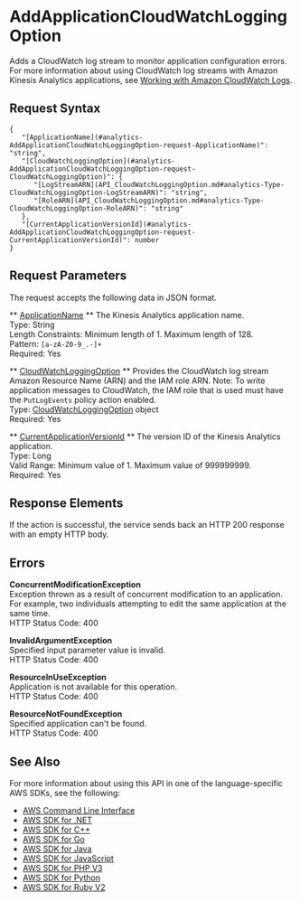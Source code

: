 # AddApplicationCloudWatchLoggingOption<a name="API_AddApplicationCloudWatchLoggingOption"></a>

Adds a CloudWatch log stream to monitor application configuration errors\. For more information about using CloudWatch log streams with Amazon Kinesis Analytics applications, see [Working with Amazon CloudWatch Logs](http://docs.aws.amazon.com/kinesisanalytics/latest/dev/cloudwatch-logs.html)\.

## Request Syntax<a name="API_AddApplicationCloudWatchLoggingOption_RequestSyntax"></a>

```
{
   "[ApplicationName](#analytics-AddApplicationCloudWatchLoggingOption-request-ApplicationName)": "string",
   "[CloudWatchLoggingOption](#analytics-AddApplicationCloudWatchLoggingOption-request-CloudWatchLoggingOption)": { 
      "[LogStreamARN](API_CloudWatchLoggingOption.md#analytics-Type-CloudWatchLoggingOption-LogStreamARN)": "string",
      "[RoleARN](API_CloudWatchLoggingOption.md#analytics-Type-CloudWatchLoggingOption-RoleARN)": "string"
   },
   "[CurrentApplicationVersionId](#analytics-AddApplicationCloudWatchLoggingOption-request-CurrentApplicationVersionId)": number
}
```

## Request Parameters<a name="API_AddApplicationCloudWatchLoggingOption_RequestParameters"></a>

The request accepts the following data in JSON format\.

 ** [ApplicationName](#API_AddApplicationCloudWatchLoggingOption_RequestSyntax) **   <a name="analytics-AddApplicationCloudWatchLoggingOption-request-ApplicationName"></a>
The Kinesis Analytics application name\.  
Type: String  
Length Constraints: Minimum length of 1\. Maximum length of 128\.  
Pattern: `[a-zA-Z0-9_.-]+`   
Required: Yes

 ** [CloudWatchLoggingOption](#API_AddApplicationCloudWatchLoggingOption_RequestSyntax) **   <a name="analytics-AddApplicationCloudWatchLoggingOption-request-CloudWatchLoggingOption"></a>
Provides the CloudWatch log stream Amazon Resource Name \(ARN\) and the IAM role ARN\. Note: To write application messages to CloudWatch, the IAM role that is used must have the `PutLogEvents` policy action enabled\.  
Type: [CloudWatchLoggingOption](API_CloudWatchLoggingOption.md) object  
Required: Yes

 ** [CurrentApplicationVersionId](#API_AddApplicationCloudWatchLoggingOption_RequestSyntax) **   <a name="analytics-AddApplicationCloudWatchLoggingOption-request-CurrentApplicationVersionId"></a>
The version ID of the Kinesis Analytics application\.  
Type: Long  
Valid Range: Minimum value of 1\. Maximum value of 999999999\.  
Required: Yes

## Response Elements<a name="API_AddApplicationCloudWatchLoggingOption_ResponseElements"></a>

If the action is successful, the service sends back an HTTP 200 response with an empty HTTP body\.

## Errors<a name="API_AddApplicationCloudWatchLoggingOption_Errors"></a>

 **ConcurrentModificationException**   
Exception thrown as a result of concurrent modification to an application\. For example, two individuals attempting to edit the same application at the same time\.  
HTTP Status Code: 400

 **InvalidArgumentException**   
Specified input parameter value is invalid\.  
HTTP Status Code: 400

 **ResourceInUseException**   
Application is not available for this operation\.  
HTTP Status Code: 400

 **ResourceNotFoundException**   
Specified application can't be found\.  
HTTP Status Code: 400

## See Also<a name="API_AddApplicationCloudWatchLoggingOption_SeeAlso"></a>

For more information about using this API in one of the language\-specific AWS SDKs, see the following:
+  [AWS Command Line Interface](http://docs.aws.amazon.com/goto/aws-cli/kinesisanalytics-2015-08-14/AddApplicationCloudWatchLoggingOption) 
+  [AWS SDK for \.NET](http://docs.aws.amazon.com/goto/DotNetSDKV3/kinesisanalytics-2015-08-14/AddApplicationCloudWatchLoggingOption) 
+  [AWS SDK for C\+\+](http://docs.aws.amazon.com/goto/SdkForCpp/kinesisanalytics-2015-08-14/AddApplicationCloudWatchLoggingOption) 
+  [AWS SDK for Go](http://docs.aws.amazon.com/goto/SdkForGoV1/kinesisanalytics-2015-08-14/AddApplicationCloudWatchLoggingOption) 
+  [AWS SDK for Java](http://docs.aws.amazon.com/goto/SdkForJava/kinesisanalytics-2015-08-14/AddApplicationCloudWatchLoggingOption) 
+  [AWS SDK for JavaScript](http://docs.aws.amazon.com/goto/AWSJavaScriptSDK/kinesisanalytics-2015-08-14/AddApplicationCloudWatchLoggingOption) 
+  [AWS SDK for PHP V3](http://docs.aws.amazon.com/goto/SdkForPHPV3/kinesisanalytics-2015-08-14/AddApplicationCloudWatchLoggingOption) 
+  [AWS SDK for Python](http://docs.aws.amazon.com/goto/boto3/kinesisanalytics-2015-08-14/AddApplicationCloudWatchLoggingOption) 
+  [AWS SDK for Ruby V2](http://docs.aws.amazon.com/goto/SdkForRubyV2/kinesisanalytics-2015-08-14/AddApplicationCloudWatchLoggingOption) 
